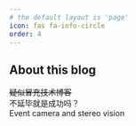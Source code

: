 ```yaml
---
# the default layout is 'page'
icon: fas fa-info-circle
order: 4
---
```


## About this blog

~~疑似冒充技术博客~~  
不延毕就是成功吗？  
Event camera and stereo vision 